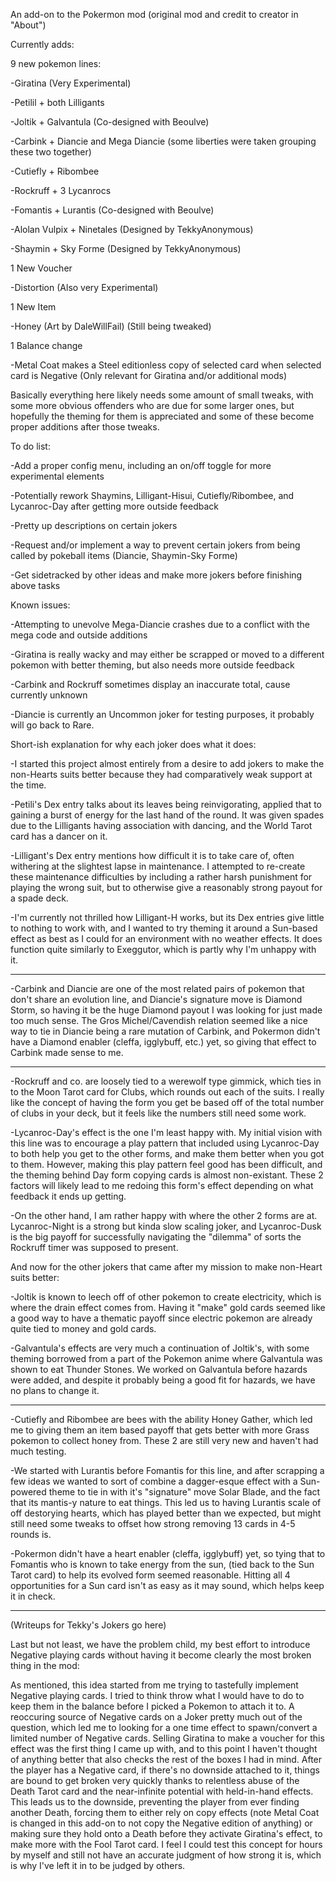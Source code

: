 An add-on to the Pokermon mod (original mod and credit to creator in "About")

Currently adds:

  9 new pokemon lines:

  -Giratina (Very Experimental)

  -Petilil + both Lilligants

  -Joltik + Galvantula (Co-designed with Beoulve)

  -Carbink + Diancie and Mega Diancie (some liberties were taken grouping these two together)

  -Cutiefly + Ribombee

  -Rockruff + 3 Lycanrocs

  -Fomantis + Lurantis (Co-designed with Beoulve)

  -Alolan Vulpix + Ninetales (Designed by TekkyAnonymous)

  -Shaymin + Sky Forme (Designed by TekkyAnonymous)
  
  1 New Voucher
  
  -Distortion (Also very Experimental)
  
  1 New Item

  -Honey (Art by DaleWillFail) (Still being tweaked)
  
  1 Balance change

  -Metal Coat makes a Steel editionless copy of selected card when selected card is Negative (Only relevant for Giratina and/or additional mods)

Basically everything here likely needs some amount of small tweaks, with some more obvious offenders who are due for some larger ones, but hopefully
the theming for them is appreciated and some of these become proper additions after those tweaks.

To do list:

  -Add a proper config menu, including an on/off toggle for more experimental elements

  -Potentially rework Shaymins, Lilligant-Hisui, Cutiefly/Ribombee, and Lycanroc-Day after getting more outside feedback

  -Pretty up descriptions on certain jokers

  -Request and/or implement a way to prevent certain jokers from being called by pokeball items (Diancie, Shaymin-Sky Forme)

  -Get sidetracked by other ideas and make more jokers before finishing above tasks

Known issues:

  -Attempting to unevolve Mega-Diancie crashes due to a conflict with the mega code and outside additions

  -Giratina is really wacky and may either be scrapped or moved to a different pokemon with better theming, but also needs more outside feedback

  -Carbink and Rockruff sometimes display an inaccurate total, cause currently unknown

  -Diancie is currently an Uncommon joker for testing purposes, it probably will go back to Rare.

Short-ish explanation for why each joker does what it does:

  -I started this project almost entirely from a desire to add jokers to make the non-Hearts suits better because they had comparatively weak support at the time.

  -Petili's Dex entry talks about its leaves being reinvigorating, applied that to gaining a burst of energy for the last hand of the round. It was given spades
    due to the Lilligants having association with dancing, and the World Tarot card has a dancer on it.

  -Lilligant's Dex entry mentions how difficult it is to take care of, often withering at the slightest lapse in maintenance. I attempted to re-create these maintenance
    difficulties by including a rather harsh punishment for playing the wrong suit, but to otherwise give a reasonably strong payout for a spade deck.

  -I'm currently not thrilled how Lilligant-H works, but its Dex entries give little to nothing to work with, and I wanted to try theming it around a Sun-based effect
    as best as I could for an environment with no weather effects. It does function quite similarly to Exeggutor, which is partly why I'm unhappy with it.

---

  -Carbink and Diancie are one of the most related pairs of pokemon that don't share an evolution line, and Diancie's signature move is Diamond Storm, so having it be
    the huge Diamond payout I was looking for just made too much sense. The Gros Michel/Cavendish relation seemed like a nice way to tie in Diancie being a rare
    mutation of Carbink, and Pokermon didn't have a Diamond enabler (cleffa, igglybuff, etc.) yet, so giving that effect to Carbink made sense to me.

---

  -Rockruff and co. are loosely tied to a werewolf type gimmick, which ties in to the Moon Tarot card for Clubs, which rounds out each of the suits. I really like the 
  concept of having the form you get be based off of the total number of clubs in your deck, but it feels like the numbers still need some work.

  -Lycanroc-Day's effect is the one I'm least happy with. My initial vision with this line was to encourage a play pattern that included using Lycanroc-Day
    to both help you get to the other forms, and make them better when you got to them. However, making this play pattern feel good has been difficult, and the theming
    behind Day form copying cards is almost non-existant. These 2 factors will likely lead to me redoing this form's effect depending on what feedback it ends up getting.

  -On the other hand, I am rather happy with where the other 2 forms are at. Lycanroc-Night is a strong but kinda slow scaling joker, and Lycanroc-Dusk is the
    big payoff for successfully navigating the "dilemma" of sorts the Rockruff timer was supposed to present.

And now for the other jokers that came after my mission to make non-Heart suits better:

  -Joltik is known to leech off of other pokemon to create electricity, which is where the drain effect comes from. Having it "make" gold cards seemed like a good way
    to have a thematic payoff since electric pokemon are already quite tied to money and gold cards.

  -Galvantula's effects are very much a continuation of Joltik's, with some theming borrowed from a part of the Pokemon anime where Galvantula was shown to eat
    Thunder Stones. We worked on Galvantula before hazards were added, and despite it probably being a good fit for hazards, we have no plans to change it.

---
  
  -Cutiefly and Ribombee are bees with the ability Honey Gather, which led me to giving them an item based payoff that gets better with more Grass pokemon to collect
    honey from. These 2 are still very new and haven't had much testing.

  -We started with Lurantis before Fomantis for this line, and after scrapping a few ideas we wanted to sort of combine a dagger-esque effect with a Sun-powered theme 
    to tie in with it's "signature" move Solar Blade, and the fact that its mantis-y nature to eat things. This led us to having Lurantis scale of off destorying hearts,
    which has played better than we expected, but might still need some tweaks to offset how strong removing 13 cards in 4-5 rounds is.

  -Pokermon didn't have a heart enabler (cleffa, igglybuff) yet, so tying that to Fomantis who is known to take energy from the sun, (tied back to the Sun Tarot card)
    to help its evolved form seemed reasonable. Hitting all 4 opportunities for a Sun card isn't as easy as it may sound, which helps keep it in check.

---

  (Writeups for Tekky's Jokers go here)

Last but not least, we have the problem child, my best effort to introduce Negative playing cards without having it become clearly the most broken thing in the mod:

  As mentioned, this idea started from me trying to tastefully implement Negative playing cards. I tried to think throw what I would have to do to keep them in the
  balance before I picked a Pokemon to attach it to. A reoccuring source of Negative cards on a Joker pretty much out of the question, which led me to looking for
  a one time effect to spawn/convert a limited number of Negative cards. Selling Giratina to make a voucher for this effect was the first thing I came up with, and to 
  this point I haven't thought of anything better that also checks the rest of the boxes I had in mind. After the player has a Negative card, if there's no downside 
  attached to it, things are bound to get broken very quickly thanks to relentless abuse of the Death Tarot card and the near-infinite potential with held-in-hand effects. 
  This leads us to the downside, preventing the player from ever finding another Death, forcing them to either rely on copy effects (note Metal Coat is changed in this 
  add-on to not copy the Negative edition of anything) or making sure they hold onto a Death before they activate Giratina's effect, to make more with the Fool Tarot card.
  I feel I could test this concept for hours by myself and still not have an accurate judgment of how strong it is, which is why I've left it in to be judged by others.
